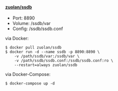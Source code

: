 #### [zuolan/ssdb](https://hub.docker.com/r/zuolan/ssdb/)

- Port: 8890
- Volume: /ssdb/var
- Config: /ssdb/ssdb.conf

via Docker:

```shell
$ docker pull zuolan/ssdb
$ docker run -d --name ssdb -p 8890:8890 \
    -v /path/ssdb/var:/ssdb/var \
    -v /path/ssdb/ssdb.conf:/ssdb/ssdb.conf:ro \
    --restart=always zuolan/ssdb
```

via Docker-Compose:

```shell
$ docker-compose up -d
```
